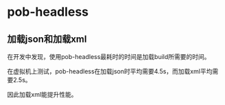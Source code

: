 # pob-headless

## 加载json和加载xml

在开发中发现，使用pob-headless最耗时的时间是加载build所需要的时间。

在虚拟机上测试，pob-headless在加载json时平均需要4.5s，而加载xml平均需要2.5s。

因此加载xml能提升性能。

